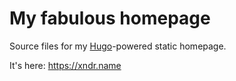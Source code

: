 # My fabulous homepage

Source files for my [Hugo](https://gohugo.io/ "Hugo website")-powered static homepage. 

It's here: https://xndr.name